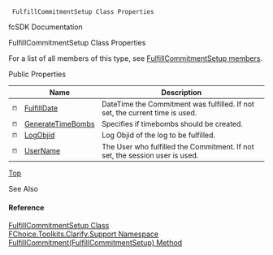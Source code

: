 ﻿     FulfillCommitmentSetup Class Properties                                                   

fcSDK Documentation

FulfillCommitmentSetup Class Properties

For a list of all members of this type, see [FulfillCommitmentSetup members](FChoice.Toolkits.Clarify~FChoice.Toolkits.Clarify.Support.FulfillCommitmentSetup_members.md).

Public Properties

|   | Name | Description |
| --- | --- | --- |
| ![Public Property](dotnetimages/publicProperty.png) | [FulfillDate](FChoice.Toolkits.Clarify~FChoice.Toolkits.Clarify.Support.FulfillCommitmentSetup~FulfillDate.md) | DateTime the Commitment was fulfilled. If not set, the current time is used.   |
| ![Public Property](dotnetimages/publicProperty.png) | [GenerateTimeBombs](FChoice.Toolkits.Clarify~FChoice.Toolkits.Clarify.Support.FulfillCommitmentSetup~GenerateTimeBombs.md) | Specifies if timebombs should be created.   |
| ![Public Property](dotnetimages/publicProperty.png) | [LogObjid](FChoice.Toolkits.Clarify~FChoice.Toolkits.Clarify.Support.FulfillCommitmentSetup~LogObjid.md) | Log Objid of the log to be fulfilled.   |
| ![Public Property](dotnetimages/publicProperty.png) | [UserName](FChoice.Toolkits.Clarify~FChoice.Toolkits.Clarify.Support.FulfillCommitmentSetup~UserName.md) | The User who fulfilled the Commitment. If not set, the session user is used.   |

[Top](#top)

See Also

#### Reference

[FulfillCommitmentSetup Class](FChoice.Toolkits.Clarify~FChoice.Toolkits.Clarify.Support.FulfillCommitmentSetup.md)  
[FChoice.Toolkits.Clarify.Support Namespace](FChoice.Toolkits.Clarify~FChoice.Toolkits.Clarify.Support_namespace.md)  
[FulfillCommitment(FulfillCommitmentSetup) Method](FChoice.Toolkits.Clarify~FChoice.Toolkits.Clarify.Support.SupportToolkit~FulfillCommitment(FulfillCommitmentSetup).md)